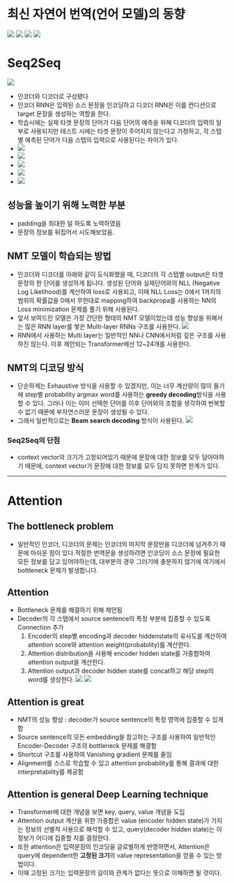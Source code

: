 # 최신 자연어 번역(언어 모델)의 동향
![](images/2023-05-06-16-15-46.png)
![](images/2023-05-06-16-17-54.png)
![](images/2023-05-06-16-18-26.png)
![](images/2023-05-06-16-19-33.png)

# Seq2Seq
![](images/2023-05-06-15-50-41.png)
* 인코더와 디코더로 구성됐다
* 인코더 RNN은 입력된 소스 문장을 인코딩하고 디코더 RNN은 이를 컨디션으로 target 문장을 생성하는 역할을 한다.
* 학습시에는 실제 타겟 문장의 단어가 다음 단어의 예측을 위해 디코더의 입력의 일부로 사용되지만 테스트 시에는 타겟 문장이 주어지지 않는다고 가정하고, 각 스텝별 예측된 단어가 다음 스텝의 입력으로 사용된다는 차이가 있다.
* ![](images/2023-05-06-15-53-58.png)
* ![](images/2023-05-06-16-14-35.png)
* ![](images/2023-05-06-16-21-20.png)
* ![](images/2023-05-06-16-22-37.png)
* ![](images/2023-05-06-16-26-53.png)

## 성능을 높이기 위해 노력한 부분
* padding을 최대한 덜 하도록 노력하였음
* 문장의 정보를 뒤집어서 시도해보았음.

## NMT 모델이 학습되는 방법
* 인코더와 디코더를 아래와 같이 도식화했을 때, 디코더의 각 스텝별 output은 타겟 문장의 한 단어를 생성하게 됩니다. 생성된 단어와 실제단어와의 NLL (Negative Log Likelihood)를 계산하여 loss로 사용되고, 이때 NLL Loss는 0에서 1까지의 범위의 확률값을 0에서 무한대로 mapping하여 backpropa를 사용하는 NN의 Loss minimization 문제를 풀기 위해 사용된다. 
* 앞서 보여드린 모델은 가장 간단한 형태의 NMT 모델이었는데 성능 향상을 위해서는 많은 RNN layer를 쌓은 Multi-layer RNNs 구조를 사용한다. ![](images/2023-05-06-16-00-04.png)
* RNN에서 사용하는 Multi layer는 일반적인 NN나 CNN에서처럼 깊은 구조를 사용하진 않는다. 이후 제안되는 Transformer에선 12~24개를 사용한다.

## NMT의 디코딩 방식
* 단순하게는 Exhaustive 방식을 사용할 수 있겠지만, 이는 너무 계산량이 많이 들기에 step별 probability argmax word를 사용하는 **greedy decoding**방식을 사용할 수 있다. 그러나 이는 이미 선택한 단어를 이후 단어와의 조합을 생각하여 번복할 수 없기 때문에 부자연스러운 문장이 생성될 수 있다. 
* 그래서 일반적으로는 **Beam search decoding** 방식이 사용된다. ![](images/2023-05-06-16-02-46.png)

### Seq2Seq의 단점
* context vector의 크기가 고정되어있기 때문에 문장에 대한 정보를 모두 담아야하기 때문에, context vector가 문장에 대한 정보를 모두 담지 못하면 한계가 있다.
---




# Attention
## The bottleneck problem
* 일반적인 인코더, 디코더의 문제는 인코더의 마지막 문장만을 디코더에 넘겨주기 때문에 아쉬운 점이 있다.적절한 번역문을 생성하려면 인코딩이 소스 문장에 필요한 모든 정보를 담고 있어야하는데, 대부분의 경우 그러기에 충분하지 않기에 여기에서 bottleneck 문제가 발생합니다.

## Attention
* Bottleneck 문제를 해결하기 위해 제안됨
* Decoder의 각 스텝에서 source sentence의 특정 부분에 집중할 수 있도록 Connection 추가 
  1. Encoder의 step별 encoding과 decoder hiddenstate의 유사도를 계산하여 attention score와 attention weight(probability)를 계산한다.
  2. Attention distribution을 사용해 encoder hidden state를 가중합하여 attention output을 계산한다.
  3. Attention output과 decoder hidden state를 concat하고 해당 step의 word를 생성한다.
![](images/2023-05-06-16-05-48.png)
![](images/2023-05-06-16-06-04.png)

## Attention is great
* NMT의 성능 향상 : decoder가 source sentence의 특정 영역에 집중할 수 있게 함
* Source sentence의 모든 embedding을 참고하는 구조를 사용하여 일반적인 Encoder-Decoder 구조의 bottleneck 문제를 해결함
* Shortcut 구조를 사용하여 Vanishing gradient 문제를 줄임
* Alignment를 스스로 학습할 수 있고 attention probability를 통해 결과에 대한 interpretability를 제공함

## Attention is general Deep Learning technique
* Transformer에 대한 개념을 보면 key, query, value 개념을 도입
* Attention output 계산을 위한 가중합은 value (encoder hidden state)가 가지는 정보의 선별적 사용으로 해석할 수 있고, query(decoder hidden state)는 이 정보가 어디에 집중할 지를 결정한다.
* 또한 attention은 입력문장의 인코딩을 글로벌하게 반영하면서, Attention은 query에 dependent한 **고정된 크기**의 value representation을 얻을 수 있는 방법이다.
* 이때 고정된 크기는 입력문장의 길이와 관계가 없다는 뜻으로 이해하면 될 것이다.